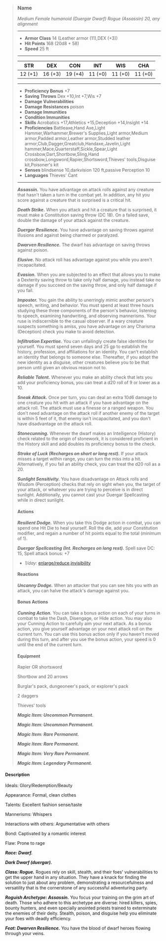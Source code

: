 >### Name
>*Medium Female humanoid (Duergar Dwarf) Rogue (Assassin) 20, any alignment*
>___
>- **Armor Class** 14 (Leather armor (11),DEX (+3))
>- **Hit Points** 168 (20d8 + 58)
>- **Speed** 25 ft
>___
>|**STR**|**DEX**|**CON**|**INT**|**WIS**|**CHA**|
>|:-:|:-:|:-:|:-:|:-:|:-:|
>|12 (+1)|16 (+3)|19 (+4)|11 (+0)|11 (+0)|11 (+0)|
>___
>- **Proficiency Bonus** +7
>- **Saving Throws** Dex +10,Int +7,Wis +7
>- **Damage Vulnerabilities** 
>- **Damage Resistances** poison
>- **Damage Immunities** 
>- **Condition Immunities** 
>- **Skills** Acrobatics +17,Athletics +15,Deception +14,Insight +14
>- **Proficiencies** Battleaxe,Hand Axe,Light Hammer,Warhammer,Brewer's Supplies,Light armor,Medium armor,Padded armor,Leather armor,Studded leather armor,Club,Dagger,Greatclub,Handaxe,Javelin,Light hammer,Mace,Quarterstaff,Sickle,Spear,Light Crossbow,Dart,Shortbow,Sling,Hand crossbow,Longsword,Rapier,Shortsword,Thieves' tools,Disguise kit,Poisoner's kit
>- **Senses** blindsense 10,darkvision 120 ft,passive Perception 10
>- **Languages** Thieves' Cant
>___
>***Assassin.*** You have advantage on attack rolls against any creature that hasn't taken a turn in the combat yet. In addition, any hit you score against a creature that is surprised is a critical hit.
>
>***Death Strike.*** When you attack and hit a creature that is surprised, it must make a Constitution saving throw (DC 18). On a failed save, double the damage of your attack against the creature.
>
>***Duergar Resilience.*** You have advantage on saving throws against illusions and against being charmed or paralyzed.
>
>***Dwarven Resilience.*** The dwarf has advantage on saving throws against poison.
>
>***Elusive.*** No attack roll has advantage against you while you aren't incapacitated.
>
>***Evasion.*** When you are subjected to an effect that allows you to make a Dexterity saving throw to take only half damage, you instead take no damage if you succeed on the saving throw, and only half damage if you fail.
>
>***Imposter.*** You gain the ability to unerringly mimic another person's speech, writing, and behavior. You must spend at least three hours studying these three components of the person's behavior, listening to speech, examining handwriting, and observing mannerisms. Your ruse is indiscernible to the casual observer. If a wary creature suspects something is amiss, you have advantage on any Charisma (Deception) check you make to avoid detection.
>
>***Infiltration Expertise.*** You can unfailingly create false identities for yourself. You must spend seven days and 25 gp to establish the history, profession, and affiliations for an identity. You can't establish an identity that belongs to someone else. Thereafter, if you adopt the new identity as a disguise, other creatures believe you to be that person until given an obvious reason not to.
>
>***Reliable Talent.*** Whenever you make an ability check that lets you add your proficiency bonus, you can treat a d20 roll of 9 or lower as a 10.
>
>***Sneak Attack.*** Once per turn, you can deal an extra 10d6 damage to one creature you hit with an attack if you have advantage on the attack roll. The attack must use a finesse or a ranged weapon. You don't need advantage on the attack roll if another enemy of the target is within 5 feet of it, that enemy isn't incapacitated, and you don't have disadvantage on the attack roll.
>
>***Stonecunning.*** Whenever the dwarf makes an Intelligence (History) check related to the origin of stonework, it is considered proficient in the History skill and add doubles its proficiency bonus to the check.
>
>***Stroke of Luck (Recharges on short or long rest).*** If your attack misses a target within range, you can turn the miss into a hit. Alternatively, if you fail an ability check, you can treat the d20 roll as a 20.
>
>***Sunlight Sensitivity.*** You have disadvantage on Attack rolls and Wisdom (Perception) checks that rely on sight when you, the target of your attack, or whatever you are trying to perceive is in direct sunlight. Additionally, you cannot cast your Duergar Spellcasting while in direct sunlight.
>
>#### Actions
>***Resilient Dodge.*** When you take this Dodge action in combat, you can spend one Hit Die to heal yourself. Roll the die, add your Constitution modifier, and regain a number of hit points equal to the total (minimum of 1).
>
>***Duergar Spellcasting (Int. Recharges on long rest).*** Spell save DC: 15, Spell attack bonus: +7
>
>* *1/day:* [enlarge/reduce](http://azgaarnoth.tedneward.com/magic/spells/enlarge/reduce/),[invisibility](http://azgaarnoth.tedneward.com/magic/spells/invisibility/)
>
>
>#### Reactions
>***Uncanny Dodge.*** When an attacker that you can see hits you with an attack, you can halve the attack's damage against you.
>
>
>#### Bonus Actions
>***Cunning Action.*** You can take a bonus action on each of your turns in combat to take the Dash, Disengage, or Hide action. You may also your Cunning Action to carefully aim your next attack. As a bonus action, you give yourself advantage on your next attack roll on the current turn. You can use this bonus action only if you haven't moved during this turn, and after you use the bonus action, your speed is 0 until the end of the current turn.
>
>
>#### Equipment
>Rapier OR shortsword
>
>Shortbow and 20 arrows
>
>Burglar's pack, dungeoneer's pack, or explorer's pack
>
>2 daggers
>
>Thieves' tools
>
>***Magic Item: Uncommon Permanent.***
>
>***Magic Item: Uncommon Permanent.***
>
>***Magic Item: Rare Permanent.***
>
>***Magic Item: Rare Permanent.***
>
>***Magic Item: Very Rare Permanent.***
>
>***Magic Item: Legendary Permanent.***
>

#### Description
Ideals: Glory/Redemption/Beauty

Appearance: Formal, clean clothes

Talents: Excellent fashion sense/taste

Mannerisms: Whispers

Interactions with others: Argumentative with others

Bond: Captivated by a romantic interest

Flaw: Prone to rage

***Race: Dwarf.***

***Dark Dwarf (duergar).***

***Class: Rogue.*** Rogues rely on skill, stealth, and their foes' vulnerabilities to get the upper hand in any situation. They have a knack for finding the solution to just about any problem, demonstrating a resourcefulness and versatility that is the cornerstone of any successful adventuring party.

***Roguish Archetype: Assassin.*** You focus your training on the grim art of death. Those who adhere to this archetype are diverse: hired killers, spies, bounty hunters, and even specially anointed priests trained to exterminate the enemies of their deity. Stealth, poison, and disguise help you eliminate your foes with deadly efficiency.

***Feat: Dwarven Resilience.*** You have the blood of dwarf heroes flowing through your veins.



